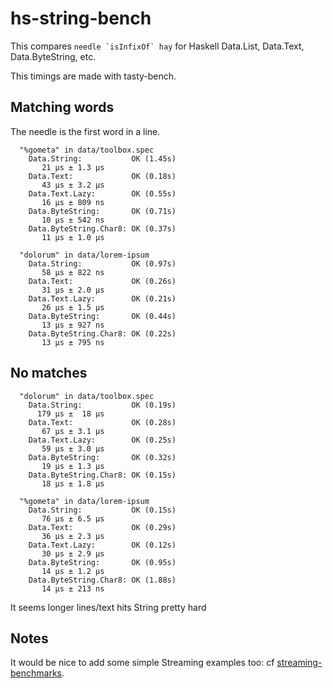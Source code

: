 # hs-string-bench

This compares ``needle `isInfixOf` hay`` for
Haskell Data.List, Data.Text, Data.ByteString, etc.

This timings are made with tasty-bench.

## Matching words

The needle is the first word in a line.
```
  "%gometa" in data/toolbox.spec
    Data.String:           OK (1.45s)
       21 μs ± 1.3 μs
    Data.Text:             OK (0.18s)
       43 μs ± 3.2 μs
    Data.Text.Lazy:        OK (0.55s)
       16 μs ± 809 ns
    Data.ByteString:       OK (0.71s)
       10 μs ± 542 ns
    Data.ByteString.Char8: OK (0.37s)
       11 μs ± 1.0 μs
```
```
  "dolorum" in data/lorem-ipsum
    Data.String:           OK (0.97s)
       58 μs ± 822 ns
    Data.Text:             OK (0.26s)
       31 μs ± 2.0 μs
    Data.Text.Lazy:        OK (0.21s)
       26 μs ± 1.5 μs
    Data.ByteString:       OK (0.44s)
       13 μs ± 927 ns
    Data.ByteString.Char8: OK (0.22s)
       13 μs ± 795 ns
```

## No matches
```
  "dolorum" in data/toolbox.spec
    Data.String:           OK (0.19s)
      179 μs ±  18 μs
    Data.Text:             OK (0.28s)
       67 μs ± 3.1 μs
    Data.Text.Lazy:        OK (0.25s)
       59 μs ± 3.0 μs
    Data.ByteString:       OK (0.32s)
       19 μs ± 1.3 μs
    Data.ByteString.Char8: OK (0.15s)
       18 μs ± 1.8 μs

  "%gometa" in data/lorem-ipsum
    Data.String:           OK (0.15s)
       76 μs ± 6.5 μs
    Data.Text:             OK (0.29s)
       36 μs ± 2.3 μs
    Data.Text.Lazy:        OK (0.12s)
       30 μs ± 2.9 μs
    Data.ByteString:       OK (0.95s)
       14 μs ± 1.2 μs
    Data.ByteString.Char8: OK (1.88s)
       14 μs ± 213 ns
```

It seems longer lines/text hits String pretty hard


## Notes
It would be nice to add some simple Streaming examples too:
cf [streaming-benchmarks](https://github.com/composewell/streaming-benchmarks).
